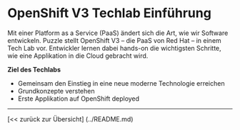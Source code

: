 # OpenShift V3 Techlab Einführung

Mit einer Platform as a Service (PaaS) ändert sich die Art, wie wir Software entwickeln. Puzzle stellt OpenShift V3 – die PaaS von Red Hat – in einem Tech Lab vor. Entwickler lernen dabei hands-on die wichtigsten Schritte, wie eine Applikation in die Cloud gebracht wird.

**Ziel des Techlabs**
- Gemeinsam den Einstieg in eine neue moderne Technologie erreichen
- Grundkonzepte verstehen
- Erste Applikation auf OpenShift deployed

---

[<< zurück zur Übersicht] (../README.md)

